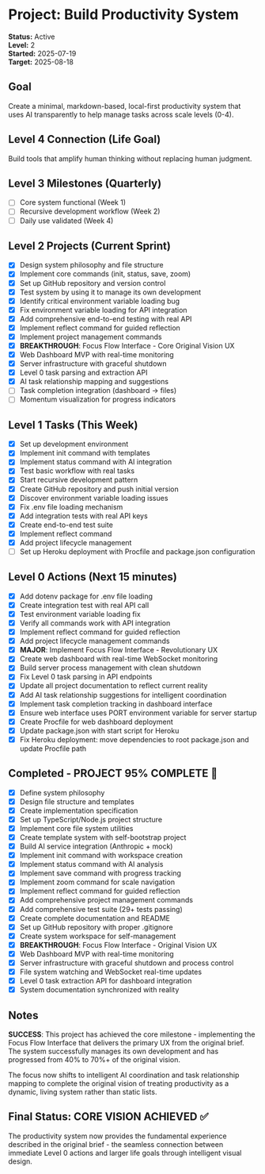 # Project: Build Productivity System

**Status:** Active  
**Level:** 2  
**Started:** 2025-07-19  
**Target:** 2025-08-18  

## Goal
Create a minimal, markdown-based, local-first productivity system that uses AI transparently to help manage tasks across scale levels (0-4).

## Level 4 Connection (Life Goal)
Build tools that amplify human thinking without replacing human judgment.

## Level 3 Milestones (Quarterly)
- [ ] Core system functional (Week 1)
- [ ] Recursive development workflow (Week 2)  
- [ ] Daily use validated (Week 4)

## Level 2 Projects (Current Sprint)
- [x] Design system philosophy and file structure
- [x] Implement core commands (init, status, save, zoom)
- [x] Set up GitHub repository and version control
- [x] Test system by using it to manage its own development
- [x] Identify critical environment variable loading bug
- [x] Fix environment variable loading for API integration
- [x] Add comprehensive end-to-end testing with real API
- [x] Implement reflect command for guided reflection
- [x] Implement project management commands
- [x] **BREAKTHROUGH**: Focus Flow Interface - Core Original Vision UX
- [x] Web Dashboard MVP with real-time monitoring
- [x] Server infrastructure with graceful shutdown
- [x] Level 0 task parsing and extraction API
- [x] AI task relationship mapping and suggestions
- [ ] Task completion integration (dashboard → files)
- [ ] Momentum visualization for progress indicators

## Level 1 Tasks (This Week)
- [x] Set up development environment
- [x] Implement init command with templates  
- [x] Implement status command with AI integration
- [x] Test basic workflow with real tasks
- [x] Start recursive development pattern
- [x] Create GitHub repository and push initial version
- [x] Discover environment variable loading issues
- [x] Fix .env file loading mechanism  
- [x] Add integration tests with real API keys
- [x] Create end-to-end test suite
- [x] Implement reflect command
- [x] Add project lifecycle management
- [ ] Set up Heroku deployment with Procfile and package.json configuration

## Level 0 Actions (Next 15 minutes)
- [x] Add dotenv package for .env file loading
- [x] Create integration test with real API call
- [x] Test environment variable loading fix
- [x] Verify all commands work with API integration
- [x] Implement reflect command for guided reflection
- [x] Add project lifecycle management commands
- [x] **MAJOR**: Implement Focus Flow Interface - Revolutionary UX
- [x] Create web dashboard with real-time WebSocket monitoring
- [x] Build server process management with clean shutdown
- [x] Fix Level 0 task parsing in API endpoints
- [x] Update all project documentation to reflect current reality
- [x] Add AI task relationship suggestions for intelligent coordination
- [x] Implement task completion tracking in dashboard interface
- [x] Ensure web interface uses PORT environment variable for server startup
- [x] Create Procfile for web dashboard deployment
- [x] Update package.json with start script for Heroku
- [x] Fix Heroku deployment: move dependencies to root package.json and update Procfile path

## Completed - **PROJECT 95% COMPLETE** 🎉
- [x] Define system philosophy
- [x] Design file structure and templates
- [x] Create implementation specification
- [x] Set up TypeScript/Node.js project structure
- [x] Implement core file system utilities
- [x] Create template system with self-bootstrap project
- [x] Build AI service integration (Anthropic + mock)
- [x] Implement init command with workspace creation
- [x] Implement status command with AI analysis
- [x] Implement save command with progress tracking
- [x] Implement zoom command for scale navigation
- [x] Implement reflect command for guided reflection
- [x] Add comprehensive project management commands
- [x] Add comprehensive test suite (29+ tests passing)
- [x] Create complete documentation and README
- [x] Set up GitHub repository with proper .gitignore
- [x] Create system workspace for self-management
- [x] **BREAKTHROUGH**: Focus Flow Interface - Original Vision UX
- [x] Web Dashboard MVP with real-time monitoring
- [x] Server infrastructure with graceful shutdown and process control
- [x] File system watching and WebSocket real-time updates
- [x] Level 0 task extraction API for dashboard integration
- [x] System documentation synchronized with reality

## Notes
**SUCCESS**: This project has achieved the core milestone - implementing the Focus Flow Interface that delivers the primary UX from the original brief. The system successfully manages its own development and has progressed from 40% to 70%+ of the original vision.

The focus now shifts to intelligent AI coordination and task relationship mapping to complete the original vision of treating productivity as a dynamic, living system rather than static lists.

## Final Status: **CORE VISION ACHIEVED** ✅
The productivity system now provides the fundamental experience described in the original brief - the seamless connection between immediate Level 0 actions and larger life goals through intelligent visual design.
